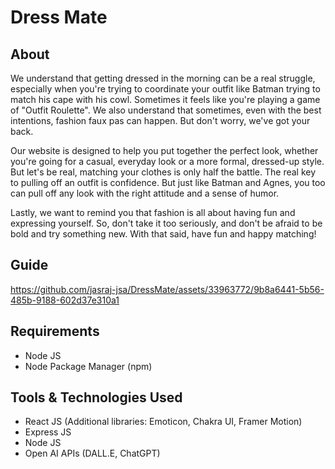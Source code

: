 # Dress Mate

## About
We understand that getting dressed in the morning can be a real struggle, especially when you're trying to coordinate your outfit like Batman trying to match his cape with his cowl. Sometimes it feels like you're playing a game of "Outfit Roulette". We also understand that sometimes, even with the best intentions, fashion faux pas can happen. But don't worry, we've got your back.

Our website is designed to help you put together the perfect look, whether you're going for a casual, everyday look or a more formal, dressed-up style. But let's be real, matching your clothes is only half the battle. The real key to pulling off an outfit is confidence. But just like Batman and Agnes, you too can pull off any look with the right attitude and a sense of humor.

Lastly, we want to remind you that fashion is all about having fun and expressing yourself. So, don't take it too seriously, and don't be afraid to be bold and try something new. With that said, have fun and happy matching!

## Guide


https://github.com/jasraj-jsa/DressMate/assets/33963772/9b8a6441-5b56-485b-9188-602d37e310a1


## Requirements
- Node JS
- Node Package Manager (npm)


## Tools & Technologies Used
- React JS (Additional libraries: Emoticon, Chakra UI, Framer Motion)
- Express JS
- Node JS
- Open AI APIs (DALL.E, ChatGPT)


